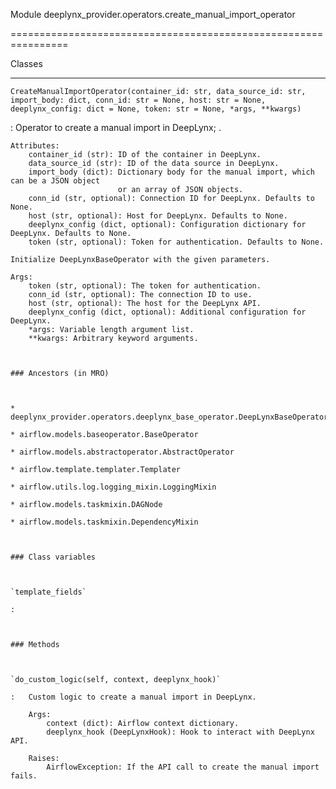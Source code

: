 Module deeplynx_provider.operators.create_manual_import_operator
================================================================






Classes
-------

`CreateManualImportOperator(container_id: str, data_source_id: str, import_body: dict, conn_id: str = None, host: str = None, deeplynx_config: dict = None, token: str = None, *args, **kwargs)`
:   Operator to create a manual import in DeepLynx; .
    
    Attributes:
        container_id (str): ID of the container in DeepLynx.
        data_source_id (str): ID of the data source in DeepLynx.
        import_body (dict): Dictionary body for the manual import, which can be a JSON object
                            or an array of JSON objects.
        conn_id (str, optional): Connection ID for DeepLynx. Defaults to None.
        host (str, optional): Host for DeepLynx. Defaults to None.
        deeplynx_config (dict, optional): Configuration dictionary for DeepLynx. Defaults to None.
        token (str, optional): Token for authentication. Defaults to None.
    
    Initialize DeepLynxBaseOperator with the given parameters.
    
    Args:
        token (str, optional): The token for authentication.
        conn_id (str, optional): The connection ID to use.
        host (str, optional): The host for the DeepLynx API.
        deeplynx_config (dict, optional): Additional configuration for DeepLynx.
        *args: Variable length argument list.
        **kwargs: Arbitrary keyword arguments.

    ### Ancestors (in MRO)

    * deeplynx_provider.operators.deeplynx_base_operator.DeepLynxBaseOperator
    * airflow.models.baseoperator.BaseOperator
    * airflow.models.abstractoperator.AbstractOperator
    * airflow.template.templater.Templater
    * airflow.utils.log.logging_mixin.LoggingMixin
    * airflow.models.taskmixin.DAGNode
    * airflow.models.taskmixin.DependencyMixin

    ### Class variables

    `template_fields`
    :

    ### Methods

    `do_custom_logic(self, context, deeplynx_hook)`
    :   Custom logic to create a manual import in DeepLynx.
        
        Args:
            context (dict): Airflow context dictionary.
            deeplynx_hook (DeepLynxHook): Hook to interact with DeepLynx API.
        
        Raises:
            AirflowException: If the API call to create the manual import fails.